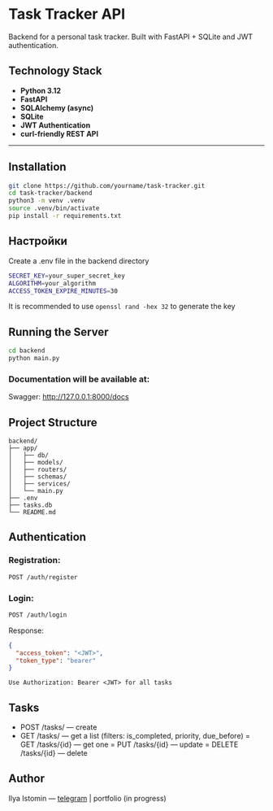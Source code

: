 # Task Tracker API

Backend for a personal task tracker. Built with FastAPI + SQLite and JWT authentication.

## Technology Stack

- **Python 3.12**
- **FastAPI**
- **SQLAlchemy (async)**
- **SQLite**
- **JWT Authentication**
- **curl-friendly REST API**

---

## Installation

```bash
git clone https://github.com/yourname/task-tracker.git
cd task-tracker/backend
python3 -m venv .venv
source .venv/bin/activate
pip install -r requirements.txt
```

## Настройки

Create a .env file in the backend directory
```bash
SECRET_KEY=your_super_secret_key
ALGORITHM=your_algorithm
ACCESS_TOKEN_EXPIRE_MINUTES=30
```

It is recommended to use `openssl rand -hex 32` to generate the key


## Running the Server

```bash
cd backend
python main.py
```

### Documentation will be available at:
Swagger: http://127.0.0.1:8000/docs

## Project Structure
```
backend/
├── app/
│   ├── db/
│   ├── models/
│   ├── routers/
│   ├── schemas/
│   ├── services/
│   └── main.py
├── .env
├── tasks.db
└── README.md
```


## Authentication
### Registration:
```bash
POST /auth/register
```

### Login:
```bash
POST /auth/login
```
Response:
```json
{
  "access_token": "<JWT>",
  "token_type": "bearer"
}
```

```Use Authorization: Bearer <JWT> for all tasks```

## Tasks
- POST /tasks/ — create
- GET /tasks/ — get a list (filters: is_completed, priority, due_before)
= GET /tasks/{id} — get one
= PUT /tasks/{id} — update
= DELETE /tasks/{id} — delete


## Author
Ilya Istomin — [telegram](https://t.me/diabobus) | portfolio (in progress)